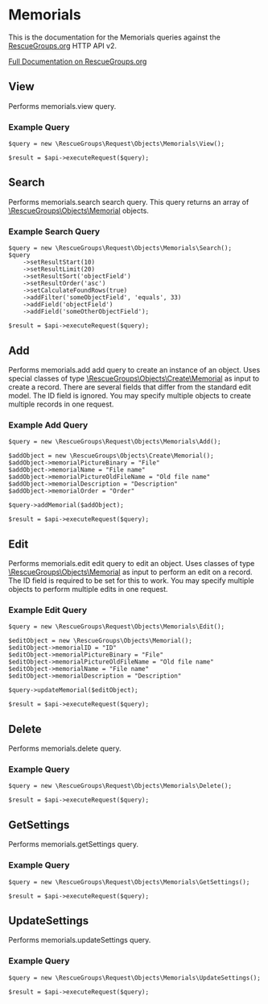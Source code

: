 # Memorials

This is the documentation for the Memorials queries against the [RescueGroups.org](https://www.rescuegroups.org/) HTTP API v2.

[Full Documentation on RescueGroups.org](https://userguide.rescuegroups.org/display/APIDG/Object+definitions#Objectdefinitions-memorials)

## View






Performs memorials.view query.

### Example Query

    $query = new \RescueGroups\Request\Objects\Memorials\View();

    $result = $api->executeRequest($query);


## Search

Performs memorials.search search query. This query returns an array of [\RescueGroups\Objects\Memorial](../../src/Objects/Memorial.php) objects.

### Example Search Query

    $query = new \RescueGroups\Request\Objects\Memorials\Search();
    $query
        ->setResultStart(10)
        ->setResultLimit(20)
        ->setResultSort('objectField')
        ->setResultOrder('asc')
        ->setCalculateFoundRows(true)
        ->addFilter('someObjectField', 'equals', 33)
        ->addField('objectField')
        ->addField('someOtherObjectField');

    $result = $api->executeRequest($query);






## Add





Performs memorials.add add query to create an instance of an object. Uses special classes of type [\RescueGroups\Objects\Create\Memorial](../../src/Objects/Memorial.php) as input to create a record. There are several fields that differ from the standard edit model. The ID field is ignored. You may specify multiple objects to create multiple records in one request.

### Example Add Query

    $query = new \RescueGroups\Request\Objects\Memorials\Add();

    $addObject = new \RescueGroups\Objects\Create\Memorial();
    $addObject->memorialPictureBinary = "File"
    $addObject->memorialName = "File name"
    $addObject->memorialPictureOldFileName = "Old file name"
    $addObject->memorialDescription = "Description"
    $addObject->memorialOrder = "Order"

    $query->addMemorial($addObject);

    $result = $api->executeRequest($query);


## Edit



Performs memorials.edit edit query to edit an object. Uses classes of type [\RescueGroups\Objects\Memorial](../../src/Objects/Memorial.php) as input to perform an edit on a record. The ID field is required to be set for this to work. You may specify multiple objects to perform multiple edits in one request.

### Example Edit Query

    $query = new \RescueGroups\Request\Objects\Memorials\Edit();

    $editObject = new \RescueGroups\Objects\Memorial();
    $editObject->memorialID = "ID"
    $editObject->memorialPictureBinary = "File"
    $editObject->memorialPictureOldFileName = "Old file name"
    $editObject->memorialName = "File name"
    $editObject->memorialDescription = "Description"

    $query->updateMemorial($editObject);

    $result = $api->executeRequest($query);




## Delete






Performs memorials.delete query.

### Example Query

    $query = new \RescueGroups\Request\Objects\Memorials\Delete();

    $result = $api->executeRequest($query);


## GetSettings






Performs memorials.getSettings query.

### Example Query

    $query = new \RescueGroups\Request\Objects\Memorials\GetSettings();

    $result = $api->executeRequest($query);


## UpdateSettings






Performs memorials.updateSettings query.

### Example Query

    $query = new \RescueGroups\Request\Objects\Memorials\UpdateSettings();

    $result = $api->executeRequest($query);


